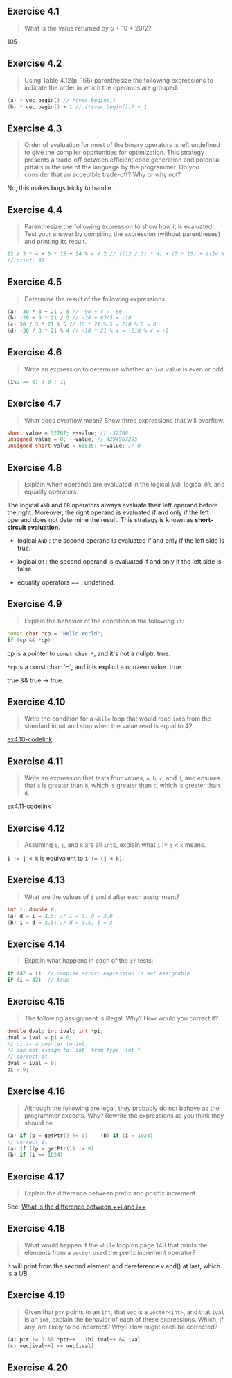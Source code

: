 ## Exercise 4.1

> What is the value returned by 5 + 10 * 20/2?

105

## Exercise 4.2

> Using Table 4.12(p. 166) parenthesize the following expressions to indicate the order in which the operands are grouped:

```cpp
(a) * vec.begin() // *(vec.begin())
(b) * vec.begin() + 1 // (*(vec.begin())) + 1
```

## Exercise 4.3

> Order of evaluation for most of the binary operators is left undefined to give the compiler opprtunities for optimization. This strategy presents a trade-off between efficient code generation and potential pitfalls in the use of the languege by the programmer. Do you consider that an acceptble trade-off? Why or why not?

No, this makes bugs tricky to handle.

## Exercise 4.4

> Parenthesize the following expression to show how it is evaluated. Test your answer by compiling the expression (without parentheses) and printing its result.

```cpp
12 / 3 * 4 + 5 * 15 + 24 % 4 / 2 // ((12 / 3) * 4) + (5 * 15) + ((24 % 2) / 2)
// print: 91
```

## Exercise 4.5

> Determine the result of the following expressions.

```cpp
(a) -30 * 3 + 21 / 5 // -90 + 4 = -86
(b) -30 + 3 * 21 / 5 // -30 + 63/5 = -18
(c) 30 / 3 * 21 % 5 // 10 * 21 % 5 = 210 % 5 = 0
(d) -30 / 3 * 21 % 4 // -10 * 21 % 4 = -210 % 4 = -2
```

## Exercise 4.6

> Write an expression to determine whether an `int` value is even or odd.

```cpp
(i%2 == 0) ? 0 : 1;
```

## Exercise 4.7

> What does overflow mean? Show three expressions that will overflow.

```cpp
short value = 32767; ++value; // -32768
unsigned value = 0; --value; // 4294967295
unsigned short value = 65535; ++value; // 0
```
## Exercise 4.8

> Explain when operands are evaluated in the logical `AND`, logical `OR`, and equality operators.

The logical `AND` and `OR` operators always evaluate their left operand before the right. Moreover, the right operand is evaluated if and only if the left operand does not determine the result. This strategy is known as **short-circuit evaluation**.

- logical `AND` : the second operand is evaluated if and only if the left side is true.

- logical `OR` : the second operand is evaluated if and only if the left side is false

- equality operators == : undefined.

## Exercise 4.9

> Explain the behavior of the condition in the following `if`:
```cpp
const char *cp = "Hello World";
if (cp && *cp)
```
cp is a pointer to `const char *`, and it's not a nullptr. true.

`*cp` is a const char: 'H', and it is explicit a nonzero value. true.

true && true -> true.

## Exercise 4.10

> Write the condition for a `while` loop that would read `int`s from the standard input and stop when the value read is equal to 42.

[ex4.10-codelink](exercise4.10.cpp)

## Exercise 4.11

> Write an expression that tests four values, `a`, `b`, `c`, and `d`, and ensures that `a` is greater than `b`, which is greater than `c`, which is greater than `d`.

[ex4.11-codelink](exercise4.11.cpp)

## Exercise 4.12

> Assuming `i`, `j`, and `k` are all `int`s, explain what `i` != `j` < `k` means.

`i != j < k` is equivalent to `i != (j < k)`.

## Exercise 4.13

> What are the values of `i` and `d` after each assignment?
```cpp
int i; double d;
(a) d = i = 3.5; // i = 3, d = 3.0
(b) i = d = 3.5; // d = 3.5, i = 3
```

## Exercise 4.14

> Explain what happens in each of the `if` tests:
```cpp
if (42 = i)  // complie error: expression is not assignable
if (i = 42)  // true
```

## Exercise 4.15

> The following assignment is illegal. Why? How would you correct it?
```cpp
double dval; int ival; int *pi;
dval = ival = pi = 0;
// pi is a pointer to int.
// can not assign to `int` from type `int *`
// correct it
dval = ival = 0;
pi = 0;
```

## Exercise 4.16

> Although the following are legal, they probably do not bahave as the programmer expects. Why? Rewrite the expressions as you think they should be.
```cpp
(a) if (p = getPtr() != 0)    (b) if (i = 1024)
// correct it
(a) if ((p = getPtr()) != 0)
(b) if (i == 1024)
```

## Exercise 4.17

> Explain the difference between prefix and postfix increment.

See: [What is the difference between ++i and i++](https://stackoverflow.com/questions/24853/what-is-the-difference-between-i-and-i)

## Exercise 4.18

> What would happen if the `while` loop on page 148 that prints the elements from a `vector` used the prefix increment operator?

It will print from the second element and dereference v.end() at last, which is a *UB*.

## Exercise 4.19

> Given that `ptr` points to an `int`, that `vec` is a `vector<int>`, and that `ival` is an `int`, explain the behavior of each of these expressions. Which, if any, are likely to be incorrect? Why? How might each be corrected?
```cpp
(a) ptr != 0 && *ptr++   (b) ival++ && ival
(c) vec[ival++] <= vec[ival]
```
## Exercise 4.20

